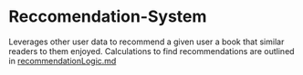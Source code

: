# Reccomendation-System
Leverages other user data to recommend a given user a book that similar readers to them enjoyed.
Calculations to find recommendations are outlined in [recommendationLogic.md](recommendationLogic.md)